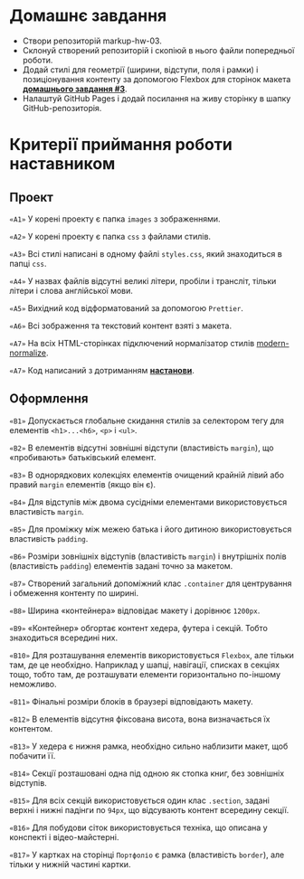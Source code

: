 # Домашнє завдання

- Створи репозиторій markup-hw-03.
- Склонуй створений репозиторій і скопіюй в нього файли попередньої роботи.
- Додай стилі для геометрії (ширини, відступи, поля і рамки) і позиціонування контенту за допомогою Flexbox для сторінок макета **[домашнього завдання #3](<https://www.figma.com/file/3lQQ9l3yQYngZaAsfPkRSL/Web-Studio-(Version-2.1)-(Copy)?node-id=1%3A95>)**.
- Налаштуй GitHub Pages і додай посилання на живу сторінку в шапку GitHub-репозиторія.

# Критерії приймання роботи наставником

## Проект

`«A1»` У корені проекту є папка `images` з зображеннями.

`«A2»` У корені проекту є папка `css` з файлами стилів.

`«A3»` Всі стилі написані в одному файлі `styles.css`, який знаходиться в папці `css`.

`«A4»` У назвах файлів відсутні великі літери, пробіли і трансліт, тільки літери і слова англійської мови.

`«A5»` Вихідний код відформатований за допомогою `Prettier`.

`«A6»` Всі зображення та текстовий контент взяті з макета.

`«A7»` На всіх HTML-сторінках підключений нормалізатор стилів [modern-normalize](https://github.com/sindresorhus/modern-normalize).

`«A7»` Код написаний з дотриманням **[настанови](https://codeguide.co/)**.

## Оформлення

`«B1»` Допускається глобальне скидання стилів за селектором тегу для елементів `<h1>...<h6>`, `<p>` і `<ul>`.

`«B2»` В елементів відсутні зовнішні відступи (властивість `margin`), що «пробивають» батьківський елемент.

`«B3»` В однорядкових колекціях елементів очищений крайній лівий або правий `margin` елементів (якщо він є).

`«B4»` Для відступів між двома сусідніми елементами використовується властивість `margin`.

`«B5»` Для проміжку між межею батька і його дитиною використовується властивість `padding`.

`«B6»` Розміри зовнішніх відступів (властивість `margin`) і внутрішніх полів (властивість `padding`) елементів задані точно за макетом.

`«B7»` Створений загальний допоміжний клас `.container` для центрування і обмеження контенту по ширині.

`«B8»` Ширина «контейнера» відповідає макету і дорівнює `1200px`.

`«B9»` «Контейнер» обгортає контент хедера, футера і секцій. Тобто знаходиться всередині них.

`«B10»` Для розташування елементів використовується `Flexbox`, але тільки там, де це необхідно. Наприклад у шапці, навігації, списках в секціях тощо, тобто там, де розташувати елементи горизонтально по-іншому неможливо.

`«B11»` Фінальні розміри блоків в браузері відповідають макету.

`«B12»` В елементів відсутня фіксована висота, вона визначається їх контентом.

`«B13»` У хедера є нижня рамка, необхідно сильно наблизити макет, щоб побачити її.

`«B14»` Секції розташовані одна під одною як стопка книг, без зовнішніх відступів.

`«B15»` Для всіх секцій використовується один клас `.section`, задані верхні і нижні падінги по `94px`, що відсувають контент всередину секції.

`«B16»` Для побудови сіток використовується техніка, що описана у конспекті і відео-майстерні.

`«B17»` У картках на сторінці `Портфоліо` є рамка (властивість `border`), але тільки у нижній частині картки.
